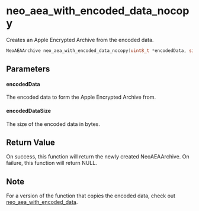 # neo_aea_with_encoded_data_nocopy
Creates an Apple Encrypted Archive from the encoded data.

```c
NeoAEAArchive neo_aea_with_encoded_data_nocopy(uint8_t *encodedData, size_t encodedDataSize);
```

## Parameters

#### encodedData

The encoded data to form the Apple Encrypted Archive from.

#### encodedDataSize

The size of the encoded data in bytes.

## Return Value

On success, this function will return the newly created NeoAEAArchive. On failure, this function will return NULL.

## Note

For a version of the function that copies the encoded data, check out [neo_aea_with_encoded_data](neo_aea_with_encoded_data.md).